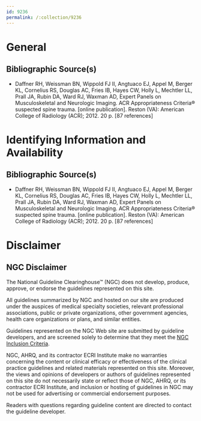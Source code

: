 ```yaml
---
id: 9236
permalink: /:collection/9236
---
```


# General

## Bibliographic Source(s)

- Daffner RH, Weissman BN, Wippold FJ II, Angtuaco EJ, Appel M, Berger KL, Cornelius RS, Douglas AC, Fries IB, Hayes CW, Holly L, Mechtler LL, Prall JA, Rubin DA, Ward RJ, Waxman AD, Expert Panels on Musculoskeletal and Neurologic Imaging. ACR Appropriateness Criteria® suspected spine trauma. [online publication]. Reston (VA): American College of Radiology (ACR); 2012. 20 p. [87 references]

# Identifying Information and Availability

## Bibliographic Source(s)

- Daffner RH, Weissman BN, Wippold FJ II, Angtuaco EJ, Appel M, Berger KL, Cornelius RS, Douglas AC, Fries IB, Hayes CW, Holly L, Mechtler LL, Prall JA, Rubin DA, Ward RJ, Waxman AD, Expert Panels on Musculoskeletal and Neurologic Imaging. ACR Appropriateness Criteria® suspected spine trauma. [online publication]. Reston (VA): American College of Radiology (ACR); 2012. 20 p. [87 references]

# Disclaimer

## NGC Disclaimer

The National Guideline Clearinghouse™ (NGC) does not develop, produce, approve, or endorse the guidelines represented on this site.

All guidelines summarized by NGC and hosted on our site are produced under the auspices of medical specialty societies, relevant professional associations, public or private organizations, other government agencies, health care organizations or plans, and similar entities.

Guidelines represented on the NGC Web site are submitted by guideline developers, and are screened solely to determine that they meet the [NGC Inclusion Criteria](/help-and-about/summaries/inclusion-criteria).

NGC, AHRQ, and its contractor ECRI Institute make no warranties concerning the content or clinical efficacy or effectiveness of the clinical practice guidelines and related materials represented on this site. Moreover, the views and opinions of developers or authors of guidelines represented on this site do not necessarily state or reflect those of NGC, AHRQ, or its contractor ECRI Institute, and inclusion or hosting of guidelines in NGC may not be used for advertising or commercial endorsement purposes.

Readers with questions regarding guideline content are directed to contact the guideline developer.


